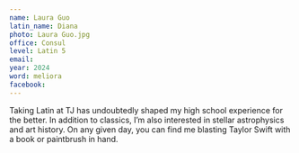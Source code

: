 ```yaml
---
name: Laura Guo
latin_name: Diana
photo: Laura Guo.jpg
office: Consul
level: Latin 5
email: 
year: 2024
word: meliora
facebook: 
---
```


Taking Latin at TJ has undoubtedly shaped my high school experience for the better. In addition to classics, I’m also interested in stellar astrophysics and art history. On any given day, you can find me blasting Taylor Swift with a book or paintbrush in hand.
